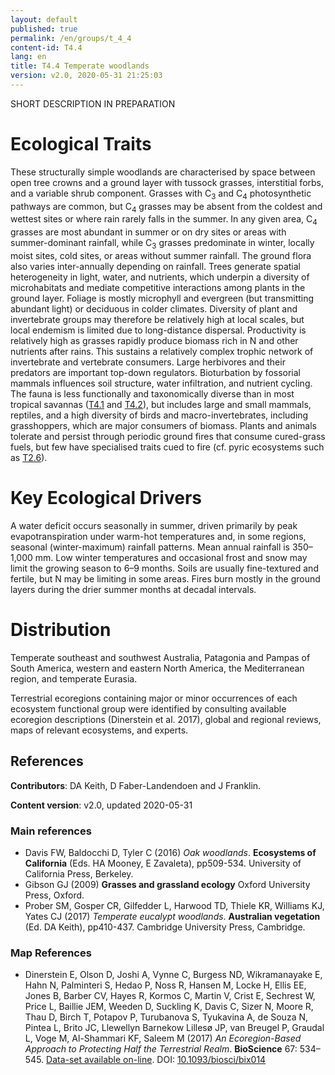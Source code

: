 ```yaml
---
layout: default
published: true
permalink: /en/groups/t_4_4
content-id: T4.4
lang: en
title: T4.4 Temperate woodlands
version: v2.0, 2020-05-31 21:25:03
---
```


SHORT DESCRIPTION IN PREPARATION

# Ecological Traits
 
These structurally simple woodlands are characterised by space between open tree crowns and a ground layer with tussock grasses, interstitial forbs, and a variable shrub component. Grasses with C<sub>3</sub> and C<sub>4</sub> photosynthetic pathways are common, but C<sub>4</sub> grasses may be absent from the coldest and wettest sites or where rain rarely falls in the summer. In any given area, C<sub>4</sub> grasses are most abundant in summer or on dry sites or areas with summer-dominant rainfall, while C<sub>3</sub> grasses predominate in winter, locally moist sites, cold sites, or areas without summer rainfall. The ground flora also varies inter-annually depending on rainfall. Trees generate spatial heterogeneity in light, water, and nutrients, which underpin a diversity of microhabitats and mediate competitive interactions among plants in the ground layer. Foliage is mostly microphyll and evergreen (but transmitting abundant light) or deciduous in colder climates. Diversity of plant and invertebrate groups may therefore be relatively high at local scales, but local endemism is limited due to long-distance dispersal. Productivity is relatively high as grasses rapidly produce biomass rich in N and other nutrients after rains. This sustains a relatively complex trophic network of invertebrate and vertebrate consumers. Large herbivores and their predators are important top-down regulators. Bioturbation by fossorial mammals influences soil structure, water infiltration, and nutrient cycling. The fauna is less functionally and taxonomically diverse than in most tropical savannas ([T4.1](/explore/groups/T4.1) and [T4.2](/explore/groups/T4.2)), but includes large and small mammals, reptiles, and a high diversity of birds and macro-invertebrates, including grasshoppers, which are major consumers of biomass. Plants and animals tolerate and persist through periodic ground fires that consume cured-grass fuels, but few have specialised traits cued to fire (cf. pyric ecosystems such as [T2.6](/explore/groups/T2.6)).
 
# Key Ecological Drivers
 
A water deficit occurs seasonally in summer, driven primarily by peak evapotranspiration under warm-hot temperatures and, in some regions, seasonal (winter-maximum) rainfall patterns. Mean annual rainfall is 350–1,000 mm. Low winter temperatures and occasional frost and snow may limit the growing season to 6–9 months. Soils are usually fine-textured and fertile, but N may be limiting in some areas. Fires burn mostly in the ground layers during the drier summer months at decadal intervals.
 
# Distribution
 
Temperate southeast and southwest Australia, Patagonia and Pampas of South America, western and eastern North America, the Mediterranean region, and temperate Eurasia.

Terrestrial ecoregions containing major or minor occurrences of each ecosystem functional group were identified by consulting available ecoregion descriptions (Dinerstein et al. 2017), global and regional reviews, maps of relevant ecosystems, and experts.

## References

**Contributors**: DA Keith, D Faber-Landendoen and J Franklin.

**Content version**: v2.0, updated 2020-05-31

### Main references
* Davis FW, Baldocchi D, Tyler C  (2016) *Oak woodlands*. **Ecosystems of California** (Eds. HA Mooney, E Zavaleta), pp509-534. University of California Press, Berkeley.
* Gibson GJ  (2009) **Grasses and grassland ecology** Oxford University Press, Oxford.
* Prober SM, Gosper CR, Gilfedder L, Harwood TD, Thiele KR, Williams KJ, Yates CJ  (2017) *Temperate eucalypt woodlands*. **Australian vegetation** (Ed. DA Keith), pp410-437. Cambridge University Press, Cambridge.

### Map References
* Dinerstein E, Olson D, Joshi A, Vynne C, Burgess ND, Wikramanayake E, Hahn N, Palminteri S, Hedao P, Noss R, Hansen M, Locke H, Ellis EE, Jones B, Barber CV, Hayes R, Kormos C, Martin V, Crist E, Sechrest W, Price L, Baillie JEM, Weeden D, Suckling K, Davis C, Sizer N, Moore R, Thau D, Birch T, Potapov P, Turubanova S, Tyukavina A, de Souza N, Pintea L, Brito JC, Llewellyn Barnekow Lillesø JP, van Breugel P, Graudal L, Voge M, Al-Shammari KF, Saleem M  (2017) *An Ecoregion-Based Approach to Protecting Half the Terrestrial Realm*. **BioScience** 67: 534–545. [Data-set available on-line](https://ecoregions2017.appspot.com/). DOI: [10.1093/biosci/bix014](http://doi.org/10.1093/biosci/bix014)


